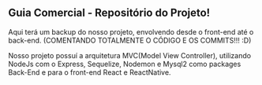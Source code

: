 ## Guia Comercial - Repositório do Projeto!

Aqui terá um backup do nosso projeto, envolvendo desde o front-end até o back-end. (COMENTANDO TOTALMENTE O CÓDIGO E OS COMMITS!!! :D)

Nosso projeto possuí a arquitetura MVC(Model View Controller), utilizando NodeJs com o Express, Sequelize, Nodemon e Mysql2 como packages Back-End  e para o front-end React e ReactNative.

#
